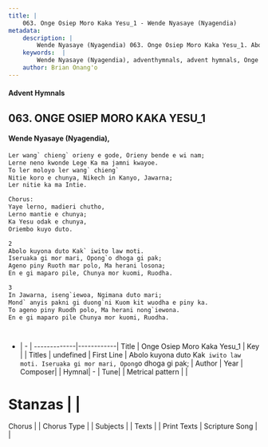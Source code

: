 ```yaml
---
title: |
    063. Onge Osiep Moro Kaka Yesu_1 - Wende Nyasaye (Nyagendia)
metadata:
    description: |
        Wende Nyasaye (Nyagendia) 063. Onge Osiep Moro Kaka Yesu_1. Abolo kuyona duto Kak` iwito law moti. Iseruaka gi mor mari, Opong`o dhoga gi pak; Ageno piny Ruoth mar polo, Ma herani losona; En e gi maparo pile, Chunya mor kuomi, Ruodha.  
    keywords:  |
        Wende Nyasaye (Nyagendia), adventhymnals, advent hymnals, Onge Osiep Moro Kaka Yesu_1, Abolo kuyona duto Kak` iwito law moti. Iseruaka gi mor mari, Opong`o dhoga gi pak;. 
    author: Brian Onang'o
---
```


#### Advent Hymnals
## 063. ONGE OSIEP MORO KAKA YESU_1
####  Wende Nyasaye (Nyagendia),

```txt
Ler wang` chieng` orieny e gode, Orieny bende e wi nam;
Lerne neno kwonde Lege Ka ma jamni kwayoe.
To ler moloyo ler wang` chieng`
Nitie koro e chunya, Nikech in Kanyo, Jawarna;
Ler nitie ka ma Intie.

Chorus:
Yaye lerno, madieri chutho,
Lerno mantie e chunya;
Ka Yesu odak e chunya,
Oriembo kuyo duto.

2
Abolo kuyona duto Kak` iwito law moti.
Iseruaka gi mor mari, Opong`o dhoga gi pak;
Ageno piny Ruoth mar polo, Ma herani losona;
En e gi maparo pile, Chunya mor kuomi, Ruodha.

3
In Jawarna, iseng`iewoa, Ngimana duto mari;
Mond` anyis pakni gi duong`ni Kuom kit wuodha e piny ka.
To ageno piny Ruodh polo, Ma herani nong`iewona.
En e gi maparo pile Chunya mor kuomi, Ruodha.




```

- |   -  |
-------------|------------|
Title | Onge Osiep Moro Kaka Yesu_1 |
Key |  |
Titles | undefined |
First Line | Abolo kuyona duto Kak` iwito law moti. Iseruaka gi mor mari, Opong`o dhoga gi pak; |
Author | 
Year | 
Composer| |
Hymnal|  - |
Tune|  |
Metrical pattern | |
# Stanzas |  |
Chorus |  |
Chorus Type |  |
Subjects | |
Texts |  |
Print Texts | 
Scripture Song |  |
    
